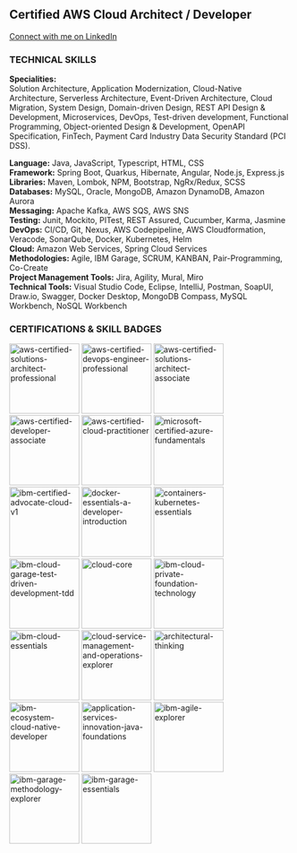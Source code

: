 ## Certified AWS Cloud Architect / Developer
[Connect with me on LinkedIn](https://www.linkedin.com/in/amitkumar7566) 


### TECHNICAL SKILLS
**Specialities:**  
Solution Architecture, Application Modernization, Cloud-Native Architecture, Serverless Architecture, Event-Driven Architecture, Cloud Migration, System Design, Domain-driven Design, REST API Design & Development, Microservices, DevOps, Test-driven development, Functional Programming, Object-oriented Design & Development, OpenAPI Specification, FinTech, Payment Card Industry Data Security Standard (PCI DSS).


**Language:**  Java, JavaScript, Typescript, HTML, CSS  
**Framework:**  Spring Boot, Quarkus, Hibernate, Angular, Node.js, Express.js  
**Libraries:**  Maven, Lombok, NPM, Bootstrap, NgRx/Redux, SCSS  
**Databases:**  MySQL, Oracle, MongoDB, Amazon DynamoDB, Amazon Aurora  
**Messaging:**  Apache Kafka, AWS SQS, AWS SNS  
**Testing:**  Junit, Mockito, PITest, REST Assured, Cucumber, Karma, Jasmine  
**DevOps:**  CI/CD, Git, Nexus, AWS Codepipeline, AWS Cloudformation, Veracode, SonarQube, Docker, Kubernetes, Helm  
**Cloud:**  Amazon Web Services, Spring Cloud Services  
**Methodologies:**  Agile, IBM Garage, SCRUM, KANBAN, Pair-Programming, Co-Create  
**Project Management Tools:**  Jira, Agility, Mural, Miro  
**Technical Tools:**  Visual Studio Code, Eclipse, IntelliJ, Postman, SoapUI, Draw.io, Swagger, Docker Desktop, MongoDB Compass, MySQL Workbench, NoSQL Workbench

### CERTIFICATIONS & SKILL BADGES
[<img alt="aws-certified-solutions-architect-professional" src="https://user-images.githubusercontent.com/54850956/196749273-d189e3b0-1aa5-42c7-88ec-c78aa002d35a.png" height="125" width="125">](https://www.credly.com/badges/1a553df4-2078-4aca-b6c3-6f3c64efb348/public_url)
[<img alt="aws-certified-devops-engineer-professional" src="https://user-images.githubusercontent.com/54850956/196749266-79f2dbf5-96c9-49de-8b0b-9a0bbd37ea3f.png" height="125" width="125">](https://www.credly.com/badges/bb29330f-fa9b-4e4a-9f25-c8dc1abe8156/public_url)
[<img alt="aws-certified-solutions-architect-associate" src="https://user-images.githubusercontent.com/54850956/196749269-5d04b84b-e92d-487b-b05f-d3a9c0ba04eb.png" height="125" width="125">](https://www.credly.com/badges/b13074ab-029c-4bb2-bf24-dc0431a5dbb2/public_url)
[<img alt="aws-certified-developer-associate" src="https://user-images.githubusercontent.com/54850956/196749265-cc15f200-d441-496e-bd1a-782236e07620.png" height="125" width="125">](https://www.credly.com/badges/5ec2fd95-a3d9-4a35-b596-6422cb77e0fa/public_url)
[<img alt="aws-certified-cloud-practitioner" src="https://user-images.githubusercontent.com/54850956/196749257-c580043a-f781-412f-b7a8-60466d0b89b0.png" height="125" width="125">](https://www.credly.com/badges/2dd1176a-876b-43c0-a44b-ff5e796aac60/public_url)
[<img alt="microsoft-certified-azure-fundamentals" src="https://user-images.githubusercontent.com/54850956/196749330-3024892f-048f-48b3-b5d9-962af3b17a05.png" height="125" width="125">](https://www.credly.com/badges/abeaa994-ead8-49ea-b407-8882e81ba1e8/public_url)
[<img alt="ibm-certified-advocate-cloud-v1" src="https://user-images.githubusercontent.com/54850956/196749306-4b9e56e7-a53f-41ff-a78b-e0b6936b406c.png" height="125" width="125">](https://www.credly.com/badges/891b5287-99cb-4284-8bfd-3727d29236e7/public_url)
[<img alt="docker-essentials-a-developer-introduction" src="https://user-images.githubusercontent.com/54850956/196749297-dcb21c79-47d6-46a1-97a4-c29acb5d0d3e.png" height="125" width="125">](https://www.credly.com/badges/7d14d9e6-fc8e-4c8b-8fb2-844653e0f85c/public_url)
[<img alt="containers-kubernetes-essentials" src="https://user-images.githubusercontent.com/54850956/196749291-264702e8-6f9f-47c5-92e6-d586655cf57f.png" height="125" width="125">](https://www.credly.com/badges/55873525-0b5e-492a-a36f-02d9f6d3aa04/public_url)
[<img alt="ibm-cloud-garage-test-driven-development-tdd" src="https://user-images.githubusercontent.com/54850956/196749313-ee22f50c-1da5-4dd7-8858-93cbcac4e39c.png" height="125" width="125">](https://www.credly.com/badges/6e8fec26-2cf0-4ced-ad75-22137e77765c/public_url)
[<img alt="cloud-core" src="https://user-images.githubusercontent.com/54850956/196749278-832cabec-8925-47d7-993f-8bcd16b67a78.png" height="125" width="125">](https://www.credly.com/badges/69bdb32b-643c-44e6-8e26-0629ebb32a90/public_url)
[<img alt="ibm-cloud-private-foundation-technology" src="https://user-images.githubusercontent.com/54850956/196749318-d67e238c-ac63-4a91-a55c-af7c82e3e7a9.png" height="125" width="125">](https://www.credly.com/badges/5890d8dd-ebd3-4fb4-bca8-65cba763edbf/public_url)
[<img alt="ibm-cloud-essentials" src="https://user-images.githubusercontent.com/54850956/196749309-f14ae235-032f-427b-a11a-c0a71dd001d8.png" height="125" width="125">](https://www.credly.com/badges/080f1830-2ed3-4fe8-aa14-4b18b9fe7b9d/public_url)
[<img alt="cloud-service-management-and-operations-explorer" src="https://user-images.githubusercontent.com/54850956/196749284-203ef265-eba1-4494-970c-2733feffad1b.png" height="125" width="125">](https://www.credly.com/badges/c2542e80-d2f4-419f-959e-70f03887f249/public_url)
[<img alt="architectural-thinking" src="https://user-images.githubusercontent.com/54850956/196749339-8fa1e938-bed1-4c8b-993c-c9c84d285eea.png" height="125" width="125">](https://www.credly.com/badges/ca01803f-93a1-44ff-a084-88eba13bcdc3/public_url)
[<img alt="ibm-ecosystem-cloud-native-developer" src="https://user-images.githubusercontent.com/54850956/196749322-0543fab8-9127-43fd-aa77-992d53035fe1.png" height="125" width="125">](https://www.credly.com/badges/be0d1385-e8f0-45a9-b2d9-7458881b6f0a/public_url)
[<img alt="application-services-innovation-java-foundations" src="https://user-images.githubusercontent.com/54850956/196749334-f62e931e-fe70-4d6f-b5d2-08a579b138a4.png" height="125" width="125">](https://www.credly.com/badges/30749b22-153a-482c-a86f-c00f45e5d9bc/public_url)
[<img alt="ibm-agile-explorer" src="https://user-images.githubusercontent.com/54850956/196749303-ab69494a-da4b-4a99-bcfa-2489133c0b08.png" height="125" width="125">](https://www.credly.com/badges/3dea2395-3c84-471d-8484-050e52df4d19/public_url)
[<img alt="ibm-garage-methodology-explorer" src="https://user-images.githubusercontent.com/54850956/196749326-fa6d8046-9c19-40a6-8c4c-1365e847154c.png" height="125" width="125">](https://www.credly.com/badges/e676ce1e-4cc7-49f4-8351-097ea5e4e8f5/public_url)
[<img alt="ibm-garage-essentials" src="https://user-images.githubusercontent.com/54850956/196749323-e8e86124-d806-425f-a99d-b3dccd1ad611.png" height="125" width="125">](https://www.credly.com/badges/d04b58d5-0e97-4755-9d17-a537945c2b74/public_url)
